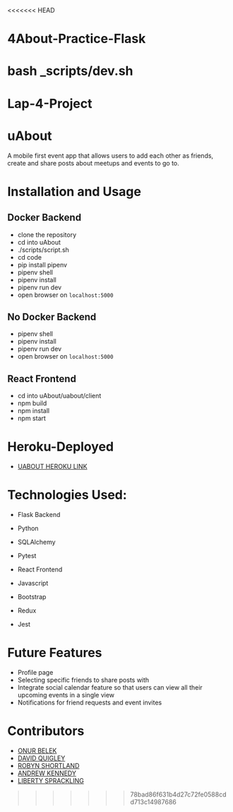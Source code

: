 <<<<<<< HEAD
# 4About-Practice-Flask
bash _scripts/dev.sh
=======
# Lap-4-Project

# uAbout

A mobile first event app that allows users to add each other as friends,
create and share posts about meetups and events to go to.

# Installation and Usage

## Docker Backend

- clone the repository
- cd into uAbout
- ./scripts/script.sh
- cd code
- pip install pipenv
- pipenv shell
- pipenv install
- pipenv run dev
- open browser on `localhost:5000`

## No Docker Backend

- pipenv shell
- pipenv install
- pipenv run dev
- open browser on `localhost:5000`

## React Frontend

- cd into uAbout/uabout/client
- npm build
- npm install
- npm start

# Heroku-Deployed

- [UABOUT HEROKU LINK](https://uabout.herokuapp.com)

# Technologies Used:

- Flask Backend
- Python
- SQLAlchemy
- Pytest

- React Frontend
- Javascript
- Bootstrap
- Redux
- Jest

# Future Features

- Profile page
- Selecting specific friends to share posts with
- Integrate social calendar feature so that users can view all their upcoming events in a single view
- Notifications for friend requests and event invites

# Contributors

- [ONUR BELEK](https://github.com/Eluented)
- [DAVID QUIGLEY](https://github.com/AverKill)
- [ROBYN SHORTLAND](https://github.com/rsho-create)
- [ANDREW KENNEDY](https://github.com/akennedy205)
- [LIBERTY SPRACKLING](https://github.com/LibertySprackling)
>>>>>>> 78bad86f631b4d27c72fe0588cdd713c14987686
